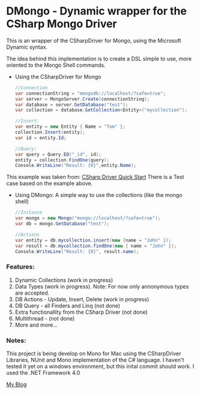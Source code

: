 # DMongo - Dynamic wrapper for the CSharp Mongo Driver

This is an wrapper of the CSharpDriver for Mongo, using the Microsoft Dynamic syntax.

The idea behind this implementation is to create a DSL simple to use, more oriented to the Mongo Shell commands.

* Using the CSharpDriver for Mongo

	```csharp
	//Connection
	var connectionString = "mongodb://localhost/?safe=true";
	var server = MongoServer.Create(connectionString);
    var database = server.GetDatabase("test");
    var collection = database.GetCollection<Entity>("mycollection");
    
    //Insert:
    var entity = new Entity { Name = "Tom" };
    collection.Insert(entity);
    var id = entity.Id;
    
    //Query:
    var query = Query.EQ("_id", id);
    entity = collection.FindOne(query);
    Console.WriteLine("Result: {0}",entity.Name);
    ```

This example was taken from: [CSharp Driver Quick Start](http://www.mongodb.org/display/DOCS/CSharp+Driver+Quickstart)
There is a Test case based on the example above. 

* Using DMongo: A simple way to use the collections (like the mongo shell)
		
	```csharp
	//Instance
	var mongo = new Mongo("mongo://localhost/?safe=true");
	var db = mongo.GetDatabase("test");	
	
	//Actions
	var entity = db.mycollection.insert(new {name = "John" });
	var result = db.mycollection.findOne(new { name = "John" });
	Console.WriteLine("Result: {0}", result.name);
	```

### Features:

1. Dynamic Collections (work in progress)
2. Data Types (work in progress). Note: For now only annonymous types are accepted.
3. DB Actions - Update, Insert, Delete (work in progress)
4. DB Query - all Finders and Linq (not done)
5. Extra functionallity from the CSharp Driver (not done)
6. Multithread - (not done)
7. More and more...


### Notes:

This project is being develop on Mono for Mac using the CSharpDriver Libraries, NUnit and Mono implementation of the C# language.
I haven't tested it yet on a windows environment, but this inital commit should work.
I used the .NET Framework 4.0

[My Blog](http://felipeg48.blogspot.com)
